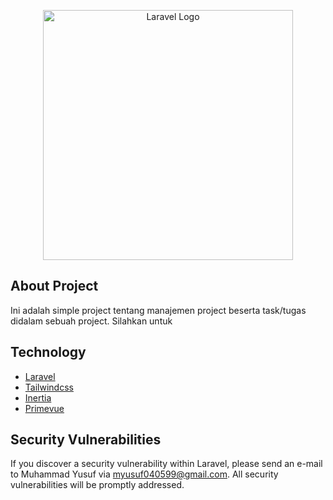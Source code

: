 <p align="center"><a href="https://laravel.com" target="_blank"><img src="https://raw.githubusercontent.com/laravel/art/master/logo-lockup/5%20SVG/2%20CMYK/1%20Full%20Color/laravel-logolockup-cmyk-red.svg" width="400" alt="Laravel Logo"></a></p>

## About Project

Ini adalah simple project tentang manajemen project beserta task/tugas didalam sebuah project. Silahkan untuk

## Technology

-   [Laravel](https://laravel.com/)
-   [Tailwindcss](https://tailwindcss.com)
-   [Inertia](https://inertiajs.com)
-   [Primevue](https://primevue.org)

## Security Vulnerabilities

If you discover a security vulnerability within Laravel, please send an e-mail to Muhammad Yusuf via [myusuf040599@gmail.com](mailto:myusuf040599@gmail.com). All security vulnerabilities will be promptly addressed.
